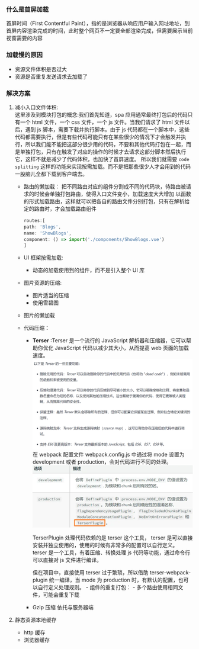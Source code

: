### 什么是首屏加载

首屏时间（First Contentful Paint），指的是浏览器从响应用户输入网址地址，到首屏内容渲染完成的时间，此时整个网页不一定要全部渲染完成，但需要展示当前视窗需要的内容

### 加载慢的原因

- 资源文件体积是否过大
- 资源是否重复发送请求去加载了

### 解决方案

1.  减小入口文件体积:  
     这里涉及到模块打包的概念:我们首先知道，spa 应用通常最终打包后的代码只有一个 html 文件，一个 css 文件，一个 js 文件。当我们请求了 html 文件以后，遇到 js 脚本，需要下载并执行脚本。由于 js 代码都在一个脚本中，这些代码都需要执行，但是有些代码可能只有在某些很少的情况下才会触发并执行，所以我们能不能把这部分很少用的代码，不要和其他代码打包在一起，而是单独打包，只有在触发了对应的操作的时候才去请求这部分脚本然后执行它，这样不就是减少了代码体积，也加快了首屏速度。
    所以我们就需要 `code splitting` 这样的功能来实现按需加载。而不是把那些很少人才会用到的代码一股脑儿全都下载到客户端去。

    - 路由的懒加载：
      把不同路由对应的组件分割成不同的代码块，待路由被请求的时候会单独打包路由，使得入口文件变小，加载速度大大增加
      以函数的形式加载路由，这样就可以把各自的路由文件分别打包，只有在解析给定的路由时，才会加载路由组件
      ```javascript
      routes:[
      path: 'Blogs',
      name: 'ShowBlogs',
      component: () => import('./components/ShowBlogs.vue')
      ]
      ```
    - UI 框架按需加载:
      - 动态的加载使用到的组件，而不是引入整个 UI 库
    - 图片资源的压缩:
      - 图片适当的压缩
      - 使用雪碧图
    - 图片的懒加载
    - 代码压缩：

      - **Terser** :Terser 是一个流行的 JavaScript 解析器和压缩器，它可以帮助你优化 JavaScript 代码以减少其大小，从而提高 web 页面的加载速度。
        ![Alt text](image-3.png)
        在 webpack 配置文件 webpack.config.js 中通过将 mode 设置为 development 或者 production，会对代码进行不同的处理。
        ![Alt text](image-2.png)

        TerserPlugin 处理代码依赖的是 terser 这个工具， terser 是可以直接安装并独立使用的，使用的时候有非常多的配置可以自行定义。  
        terser 是一个工具，有着压缩、转换处理 js 代码等功能，通过命令行可以直接对 js 文件进行编译。

        但在项目中，直接使用 terser 过于繁琐，所以借助 terser-webpack-plugin 统一编译，当 mode 为 production 时，有默认的配置，也可以自行定义处理规则。 - 组件的重复打包： - 多个路由使用相同文件，可能会重复下载

      - Gzip 压缩
        依托与服务器端

2.  静态资源本地缓存
    - http 缓存
    - 浏览器缓存
